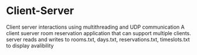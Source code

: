 # Client-Server
Client server interactions using multithreading and UDP communication
A client suerver room reservation application that can support multiple clients.
server reads and writes to rooms.txt, days.txt, reservations.txt, timeslots.txt to display avalibility
